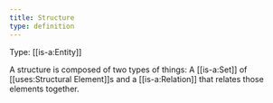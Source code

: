 ```yaml
---
title: Structure
type: definition
---
```


Type: [[is-a:Entity]]

A structure is composed of two types of things: A [[is-a:Set]] of [[uses:Structural Element]]s and a [[is-a:Relation]] that relates those elements together.
